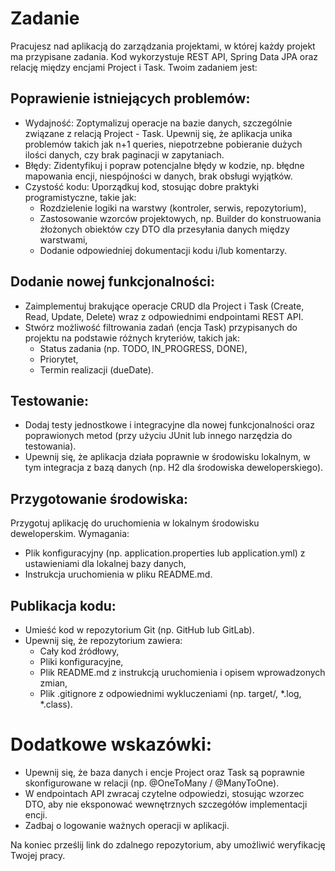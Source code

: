 # Zadanie

Pracujesz nad aplikacją do zarządzania projektami, w której każdy projekt ma przypisane zadania.
Kod wykorzystuje REST API, Spring Data JPA oraz relację między encjami Project i Task. Twoim zadaniem jest:

## Poprawienie istniejących problemów:

- Wydajność: Zoptymalizuj operacje na bazie danych, szczególnie związane z relacją Project - Task. Upewnij się, że aplikacja unika problemów takich jak n+1 queries, niepotrzebne pobieranie dużych ilości danych, czy brak paginacji w zapytaniach.
- Błędy: Zidentyfikuj i popraw potencjalne błędy w kodzie, np. błędne mapowania encji, niespójności w danych, brak obsługi wyjątków.
- Czystość kodu: Uporządkuj kod, stosując dobre praktyki programistyczne, takie jak:
  - Rozdzielenie logiki na warstwy (kontroler, serwis, repozytorium),
  - Zastosowanie wzorców projektowych, np. Builder do konstruowania żłożonych obiektów czy DTO dla przesyłania danych między warstwami,
  - Dodanie odpowiedniej dokumentacji kodu i/lub komentarzy.

## Dodanie nowej funkcjonalności:

- Zaimplementuj brakujące operacje CRUD dla Project i Task (Create, Read, Update, Delete) wraz z odpowiednimi endpointami REST API.
- Stwórz możliwość filtrowania zadań (encja Task) przypisanych do projektu na podstawie różnych kryteriów, takich jak:
  - Status zadania (np. TODO, IN_PROGRESS, DONE),
  - Priorytet,
  - Termin realizacji (dueDate).

## Testowanie:

- Dodaj testy jednostkowe i integracyjne dla nowej funkcjonalności oraz poprawionych metod (przy użyciu JUnit lub innego narzędzia do testowania).
- Upewnij się, że aplikacja działa poprawnie w środowisku lokalnym, w tym integracja z bazą danych (np. H2 dla środowiska deweloperskiego).

## Przygotowanie środowiska:

Przygotuj aplikację do uruchomienia w lokalnym środowisku deweloperskim. Wymagania:
- Plik konfiguracyjny (np. application.properties lub application.yml) z ustawieniami dla lokalnej bazy danych,
- Instrukcja uruchomienia w pliku README.md.

## Publikacja kodu:

- Umieść kod w repozytorium Git (np. GitHub lub GitLab).
- Upewnij się, że repozytorium zawiera:
  - Cały kod źródłowy,
  - Pliki konfiguracyjne,
  - Plik README.md z instrukcją uruchomienia i opisem wprowadzonych zmian,
  - Plik .gitignore z odpowiednimi wykluczeniami (np. target/, *.log, *.class).

# Dodatkowe wskazówki:

- Upewnij się, że baza danych i encje Project oraz Task są poprawnie skonfigurowane w relacji (np. @OneToMany / @ManyToOne).
- W endpointach API zwracaj czytelne odpowiedzi, stosując wzorzec DTO, aby nie eksponować wewnętrznych szczegółów implementacji encji.
- Zadbaj o logowanie ważnych operacji w aplikacji.

Na koniec prześlij link do zdalnego repozytorium, aby umożliwić weryfikację Twojej pracy.